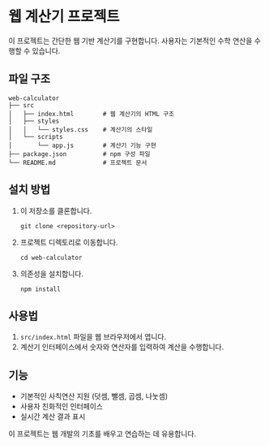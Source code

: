 # 웹 계산기 프로젝트

이 프로젝트는 간단한 웹 기반 계산기를 구현합니다. 사용자는 기본적인 수학 연산을 수행할 수 있습니다.

## 파일 구조

```
web-calculator
├── src
│   ├── index.html        # 웹 계산기의 HTML 구조
│   ├── styles
│   │   └── styles.css    # 계산기의 스타일
│   └── scripts
│       └── app.js        # 계산기 기능 구현
├── package.json          # npm 구성 파일
└── README.md             # 프로젝트 문서
```

## 설치 방법

1. 이 저장소를 클론합니다.
   ```
   git clone <repository-url>
   ```
2. 프로젝트 디렉토리로 이동합니다.
   ```
   cd web-calculator
   ```
3. 의존성을 설치합니다.
   ```
   npm install
   ```

## 사용법

1. `src/index.html` 파일을 웹 브라우저에서 엽니다.
2. 계산기 인터페이스에서 숫자와 연산자를 입력하여 계산을 수행합니다.

## 기능

- 기본적인 사칙연산 지원 (덧셈, 뺄셈, 곱셈, 나눗셈)
- 사용자 친화적인 인터페이스
- 실시간 계산 결과 표시

이 프로젝트는 웹 개발의 기초를 배우고 연습하는 데 유용합니다.